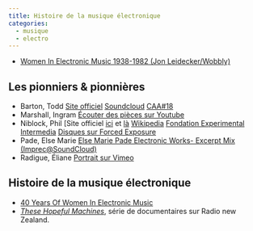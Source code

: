 ```yaml
---
title: Histoire de la musique électronique
categories:
  - musique
  - electro
---
```


- [Women In Electronic Music 1938-1982 (Jon Leidecker/Wobbly)](http://ubu.com/sound/leidecker.html)

## Les pionniers & pionnières

- Barton, Todd
  [Site officiel](http://toddbarton.com/)
  [Soundcloud](https://soundcloud.com/user7621213)
  [CAA#18](http://cyland.bandcamp.com/album/caa-18)
- Marshall, Ingram
  [Écouter des pièces sur Youtube](https://www.youtube.com/results?search_query=ingraham+marshall)
- Niblock, Phil
  [Site officiel [ici](http://www.phillniblock.com/) et [là](http://www.experimentalintermedia.org/pn)
  [Wikipedia](http://en.wikipedia.org/wiki/Phill_Niblock)
  [Fondation Experimental Intermedia](http://www.experimentalintermedia.org)
  [Disques sur Forced Exposure](http://www.forcedexposure.com/artists/niblock.phill.html)
- Pade, Else Marie
  [Else Marie Pade Electronic Works- Excerpt Mix (Imprec@SoundCloud)](https://soundcloud.com/importantrecords/emp-electronic-works-vinyl-2-a3-2444-mstr)
- Radigue, Éliane
  [Portrait sur Vimeo](https://vimeo.com/60027434)

## Histoire de la musique électronique

- [40 Years Of Women In Electronic Music](http://www.synthtopia.com/content/2015/05/15/40-years-of-women-in-electronic-music/)
- [*These Hopeful Machines*](http://www.radionz.co.nz/concert/programmes/hopefulmachines/library), série de documentaires sur Radio new Zealand.
